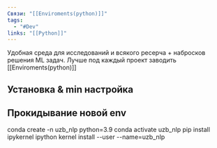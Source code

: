 ```yaml
---
Связи: "[[Enviroments(python)]]"
tags:
  - "#Dev"
links: "[[Python]]"
---
```

Удобная среда для исследований и всякого ресерча + набросков решения ML задач.
Лучше под каждый проект заводить [[Enviroments(python)]]



## Установка & min настройка



## Прокидывание новой env

conda create -n uzb_nlp python=3.9
conda activate uzb_nlp
pip install ipykernel
ipython kernel install --user --name=uzb_nlp






